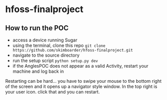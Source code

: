 # hfoss-finalproject

## How to run the POC

* access a device running Sugar
* using the terminal, clone this repo ``` git clone https://github.com/skimboarder/hfoss-finalproject.git ```
* navigate to the source directory
* run the setup script ``` python setup.py dev ```
* if the AnglesPOC does not appear as a valid Activity, restart your machine and log back in

Restarting can be hard... you have to swipe your mouse to the bottom right of the screen and it opens up a navigator style window. In the top right is your user icon. click that and you can restart. 

